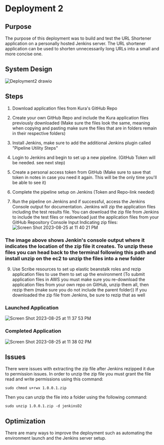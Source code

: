 # Deployment 2

## Purpose 
The purpose of this deployment was to build and test the URL Shortener application on a personally hosted Jenkins server. The URL shortener application can be used to shorten unnecessarily long URLs into a small and more concise one.

## System Design
![Deployment2 drawio](https://github.com/Sameen-k/Deployment2/assets/128739962/17c98d2b-a2c8-4286-bd9e-77633470a59a)

## Steps
1. Download application files from Kura's GitHub Repo
   
2. Create your own GitHub Repo and include the Kura application files previously downloaded (Make sure the files look the same, meaning when copying and pasting make sure the files that are in folders remain in their respective folders)

3. Install Jenkins, make sure to add the additional Jenkins plugin called "Pipeline Utility Steps"
   
4. Login to Jenkins and begin to set up a new pipeline. (GitHub Token will be needed. see next step)

5. Create a personal access token from GitHub (Make sure to save that token in notes in case you need it again. This will be the only time you'll be able to see it)
   
6. Complete the pipeline setup on Jenkins (Token and Repo-link needed)
    
7. Run the pipeline on Jenkins and if successful, access the Jenkins Console output for documentation. Jenkins will zip the application files including the test results file. You can download the zip file from Jenkins to include the test files or redownload just the application files from your GitHub Repository
Console Input Indicating zip files:
![Screen Shot 2023-08-25 at 11 40 21 PM](https://github.com/Sameen-k/Deployment2/assets/128739962/ae802974-cd5b-4f09-8e78-d26781837819)

### The image above shows Jenkin's console output where it indicates the location of the zip file it creates. To unzip these files you can head back to the terminal following this path and install unzip on the ec2 to unzip the files into a new folder 

9. Use Scribe resources to set up elastic beanstalk roles and rezip application files to use them to set up the environment (To submit application files in AWS you must make sure you re-download the application files from your own repo on GitHub, unzip them all, then rezip them (make sure you  do not include the parent folder)) If you downloaded the zip file from Jenkins, be sure to rezip that as well

### Launched Application 
![Screen Shot 2023-08-25 at 11 37 53 PM](https://github.com/Sameen-k/Deployment2/assets/128739962/b82dbd64-a4d7-4b1f-985e-f0771ac57c49)
### Completed Application 
![Screen Shot 2023-08-25 at 11 38 02 PM](https://github.com/Sameen-k/Deployment2/assets/128739962/d2a9139a-c9ee-4ea4-91e8-23e6abc786d9)

## Issues
There were issues with extracting the zip file after Jenkins rezipped it due to permission issues. 
In order to unzip the zip file you must grant the file read and write permissions using this command:

``sudo chmod u+rwx 1.0.0.1.zip`` 

Then you can unzip the file into a folder using the following command:

``sudo unzip 1.0.0.1.zip -d jenkinsD2``

## Optimization
There are many ways to improve the deployment such as automating the environment launch and the Jenkins server setup.

